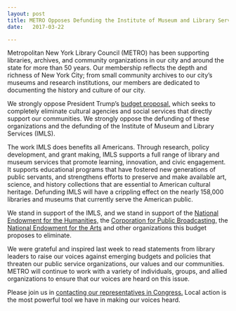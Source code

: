 ```yaml
---
layout: post
title: METRO Opposes Defunding the Institute of Museum and Library Services (IMLS) 
date:   2017-03-22

---
```

Metropolitan New York Library Council (METRO) has been supporting libraries, archives, and community organizations in our city and around the state for more than 50 years. Our membership reflects the depth and richness of New York City; from small community archives to our city’s museums and research institutions, our members are dedicated to documenting the history and culture of our city. 

We strongly oppose President Trump’s [budget proposal,](https://www.bostonglobe.com/metro/2017/03/16/here-list-agencies-and-programs-trump-budget-would-defund-entirely/FU6eHGUMCBIketz8uPWDJJ/story.html?fa=lowres) which seeks to completely eliminate cultural agencies and social services that directly support our communities. We strongly oppose the defunding of these organizations and the defunding of the Institute of Museum and Library Services (IMLS). 

The work IMLS does benefits all Americans. Through research, policy development, and grant making, IMLS supports a full range of library and museum services that promote learning, innovation, and civic engagement. It supports educational programs that have fostered new generations of public servants, and strengthens efforts to preserve and make available art, science, and history collections that are essential to American cultural heritage. Defunding IMLS will have a crippling effect on the nearly 158,000 libraries and museums that currently serve the American public.

We stand in support of the IMLS, and we stand in support of the [National Endowment for the Humanities,](http://www.neh.gov) the [Corporation for Public Broadcasting,](http://www.cpb.org) the [National Endowment for the Arts](https://arts.gov) and other organizations this budget proposes to eliminate. 

We were grateful and inspired last week to read statements from library leaders to raise our voices against emerging budgets and policies that threaten our public service organizations, our values and our communities. METRO will continue to work with a variety of individuals, groups, and allied organizations to ensure that our voices are heard on this issue. 

Please join us in [contacting our representatives in Congress.](https://www.contactingcongress.org/) Local action is the most powerful tool we have in making our voices heard.
